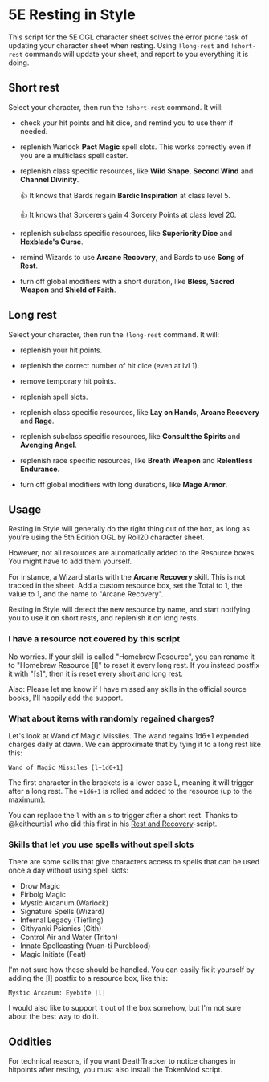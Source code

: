 # 5E Resting in Style

This script for the 5E OGL character sheet solves the error prone task of
updating your character sheet when resting. Using `!long-rest` and `!short-rest`
commands will update your sheet, and report to you everything it is doing.

## Short rest

Select your character, then run the `!short-rest` command. It will:

- check your hit points and hit dice, and remind you to use them if needed.

- replenish Warlock **Pact Magic** spell slots. This works correctly even if you
  are a multiclass spell caster.

- replenish class specific resources, like **Wild Shape**, **Second Wind** and **Channel Divinity**.

    :+1: It knows that Bards regain **Bardic Inspiration** at class level 5.

    :+1: It knows that Sorcerers gain 4 Sorcery Points at class level 20.

- replenish subclass specific resources, like **Superiority Dice** and **Hexblade's Curse**.

- remind Wizards to use **Arcane Recovery**, and Bards to use **Song of Rest**.

- turn off global modifiers with a short duration, like **Bless**, **Sacred Weapon** and **Shield of Faith**.

## Long rest

Select your character, then run the `!long-rest` command. It will:

- replenish your hit points.

- replenish the correct number of hit dice (even at lvl 1).

- remove temporary hit points.

- replenish spell slots.

- replenish class specific resources, like **Lay on Hands**, **Arcane Recovery** and **Rage**.

- replenish subclass specific resources, like **Consult the Spirits** and **Avenging Angel**.

- replenish race specific resources, like **Breath Weapon** and **Relentless Endurance**.

- turn off global modifiers with long durations, like **Mage Armor**.

## Usage

Resting in Style will generally do the right thing out of the box, as long as
you're using the 5th Edition OGL by Roll20 character sheet.

However, not all resources are automatically added to the Resource boxes. You
might have to add them yourself.

For instance, a Wizard starts with the **Arcane Recovery** skill. This is not
tracked in the sheet. Add a custom resource box, set the Total to 1, the value
to 1, and the name to "Arcane Recovery".

Resting in Style will detect the new resource by name, and start notifying you
to use it on short rests, and replenish it on long rests.

### I have a resource not covered by this script

No worries. If your skill is called "Homebrew Resource", you can rename it to
"Homebrew Resource [l]" to reset it every long rest. If you instead postfix it
with "[s]", then it is reset every short and long rest.

Also: Please let me know if I have missed any skills in the official source
books, I'll happily add the support.

### What about items with randomly regained charges?

Let's look at Wand of Magic Missiles. The wand regains 1d6+1 expended charges
daily at dawn. We can approximate that by tying it to a long rest like this:

```
Wand of Magic Missiles [l+1d6+1]
```

The first character in the brackets is a lower case L, meaning it will trigger
after a long rest. The `+1d6+1` is rolled and added to the resource (up to the
maximum).

You can replace the `l` with an `s` to trigger after a short rest. Thanks to
@keithcurtis1 who did this first in his [Rest and
Recovery](https://app.roll20.net/forum/post/8652406/script-rest-and-recovery)-script.

### Skills that let you use spells without spell slots

There are some skills that give characters access to spells that can be used
once a day without using spell slots:

- Drow Magic
- Firbolg Magic
- Mystic Arcanum (Warlock)
- Signature Spells (Wizard)
- Infernal Legacy (Tiefling)
- Githyanki Psionics (Gith)
- Control Air and Water (Triton)
- Innate Spellcasting (Yuan-ti Pureblood)
- Magic Initiate (Feat)

I'm not sure how these should be handled. You can easily fix it yourself by
adding the [l] postfix to a resource box, like this:

    Mystic Arcanum: Eyebite [l]

I would also like to support it out of the box somehow, but I'm not sure about
the best way to do it.

## Oddities

For technical reasons, if you want DeathTracker to notice changes in hitpoints
after resting, you must also install the TokenMod script.
